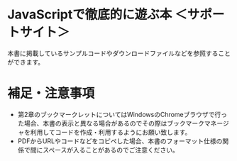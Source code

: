 # JavaScriptで徹底的に遊ぶ本 ＜サポートサイト＞

本書に掲載しているサンプルコードやダウンロードファイルなどを参照することができます。

# 補足・注意事項

- 第2章のブックマークレットについてはWindowsのChromeブラウザで行った場合、本書の表示と異なる場合があるのでその際はブックマークマネージャを利用してコードを作成・利用するようにお願い致します。
- PDFからURLやコードなどをコピペした場合、本書のフォーマット仕様の関係で間にスペースが入ることがあるのでご注意ください。
